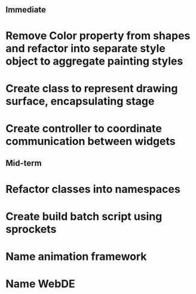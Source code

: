 Immediate
---------

# Remove Color property from shapes and refactor into separate style object to aggregate painting styles
# Create class to represent drawing surface, encapsulating stage
# Create controller to coordinate communication between widgets


Mid-term
--------

# Refactor classes into namespaces
# Create build batch script using sprockets
# Name animation framework
# Name WebDE
